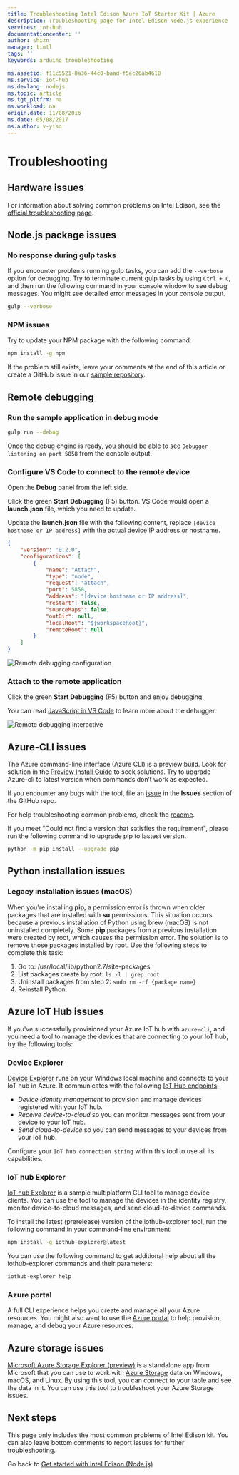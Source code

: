 ```yaml
---
title: Troubleshooting Intel Edison Azure IoT Starter Kit | Azure
description: Troubleshooting page for Intel Edison Node.js experience
services: iot-hub
documentationcenter: ''
author: shizn
manager: timtl
tags: ''
keywords: arduino troubleshooting

ms.assetid: f11c5521-8a36-44c0-baad-f5ec26ab4618
ms.service: iot-hub
ms.devlang: nodejs
ms.topic: article
ms.tgt_pltfrm: na
ms.workload: na
origin.date: 11/08/2016
ms.date: 05/08/2017
ms.author: v-yiso
---
```


# Troubleshooting
## Hardware issues
For information about solving common problems on Intel Edison, see the [official troubleshooting page](https://software.intel.com/en-us/node/637974).

## Node.js package issues
### No response during gulp tasks
If you encounter problems running gulp tasks, you can add the `--verbose` option for debugging. Try to terminate current gulp tasks by using `Ctrl + C`, and then run the following command in your console window to see debug messages. You might see detailed error messages in your console output. 

```bash
gulp --verbose
```

### NPM issues
Try to update your NPM package with the following command:

```bash
npm install -g npm
```

If the problem still exists, leave your comments at the end of this article or create a GitHub issue in our [sample repository][sample-repository].

## Remote debugging

### Run the sample application in debug mode

```bash
gulp run --debug
```

Once the debug engine is ready, you should be able to see ```Debugger listening on port 5858``` from the console output.

### Configure VS Code to connect to the remote device

Open the **Debug** panel from the left side.

Click the green **Start Debugging** (F5) button. VS Code would open a **launch.json** file, which you need to update.

Update the **launch.json** file with the following content, replace `[device hostname or IP address]` with the actual device IP address or hostname.  

```json
{
    "version": "0.2.0",
    "configurations": [
        {
            "name": "Attach",
            "type": "node",
            "request": "attach",
            "port": 5858,
            "address": "[device hostname or IP address]",
            "restart": false,
            "sourceMaps": false,
            "outDir": null,
            "localRoot": "${workspaceRoot}",
            "remoteRoot": null
        }
    ]
}
```

![Remote debugging configuration](./media/iot-hub-intel-edison-lessons/troubleshooting/remote_debugging_configuration.png)

### Attach to the remote application

Click the green **Start Debugging** (F5) button and enjoy debugging.

You can read [JavaScript in VS Code](https://code.visualstudio.com/docs/languages/javascript#_debugging) to learn more about the debugger.

![Remote debugging interactive](./media/iot-hub-intel-edison-lessons/troubleshooting/remote_debugging_interactive.png)

## Azure-CLI issues
The Azure command-line interface (Azure CLI) is a preview build. Look for solution in the [Preview Install Guide](https://github.com/Azure/azure-cli/blob/master/doc/preview_install_guide.md) to seek solutions. Try to upgrade Azure-cli to latest version when commands don’t work as expected.

If you encounter any bugs with the tool, file an [issue](https://github.com/Azure/azure-cli/issues) in the **Issues** section of the GitHub repo.

For help troubleshooting common problems, check the [readme](https://github.com/Azure/azure-cli/blob/master/README.rst).

If you meet "Could not find a version that satisfies the requirement", please run the following command to upgrade pip to lastest version.

```bash
python -m pip install --upgrade pip
```

## Python installation issues
### Legacy installation issues (macOS)
When you're installing **pip**, a permission error is thrown when older packages that are installed with **su** permissions. This situation occurs because a previous installation of Python using brew (macOS) is not uninstalled completely. Some **pip** packages from a previous installation were created by root, which causes the permission error. The solution is to remove those packages installed by root. Use the following steps to complete this task:

1. Go to: /usr/local/lib/python2.7/site-packages
2. List packages create by root: `ls -l | grep root`
3. Uninstall packages from step 2: `sudo rm -rf {package name}`
4. Reinstall Python.

## Azure IoT Hub issues
If you've successfully provisioned your Azure IoT hub with `azure-cli`, and you need a tool to manage the devices that are connecting to your IoT hub, try the following tools:

### Device Explorer
[Device Explorer](https://github.com/Azure/azure-iot-sdk-csharp/tree/master/tools/DeviceExplorer) runs on your Windows local machine and connects to your IoT hub in Azure. It communicates with the following [IoT Hub endpoints](./iot-hub-devguide.md):

- _Device identity management_ to provision and manage devices registered with your IoT hub.
- _Receive device-to-cloud_ so you can monitor messages sent from your device to your IoT hub.
- _Send cloud-to-device_ so you can send messages to your devices from your IoT hub.

Configure your `IoT hub connection string` within this tool to use all its capabilities.

### IoT hub Explorer
[IoT hub Explorer](https://github.com/Azure/iothub-explorer) is a sample multiplatform CLI tool to manage device clients. You can use the tool to manage the devices in the identity registry, monitor device-to-cloud messages, and send cloud-to-device commands.

To install the latest (prerelease) version of the iothub-explorer tool, run the following command in your command-line environment:

```bash
npm install -g iothub-explorer@latest
```

You can use the following command to get additional help about all the iothub-explorer commands and their parameters:

```bash
iothub-explorer help
```

### Azure portal
A full CLI experience helps you create and manage all your Azure resources. You might also want to use the [Azure portal](../azure-portal-overview.md) to help provision, manage, and debug your Azure resources.

## Azure storage issues
[Microsoft Azure Storage Explorer (preview)](http://storageexplorer.com) is a standalone app from Microsoft that you can use to work with [Azure Storage](/storage/) data on Windows, macOS, and Linux. By using this tool, you can connect to your table and see the data in it. You can use this tool to troubleshoot your Azure Storage issues.

## Next steps
This page only includes the most common problems of Intel Edison kit. You can also leave bottom comments to report issues for further troubleshooting.

Go back to [Get started with Intel Edison (Node.js)](./iot-hub-intel-edison-kit-node-get-started.md)

<!-- Images and links -->

[sample-repository]: https://github.com/Azure-Samples/iot-hub-node-edison-getting-started